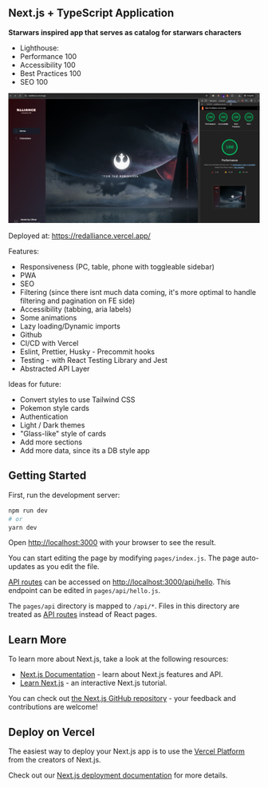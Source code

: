 ## Next.js + TypeScript Application
**Starwars inspired app that serves as catalog for starwars characters**


- Lighthouse:
- Performance 100
- Accessibility 100
- Best Practices 100
- SEO 100

![Lighthouse Audit Results](./LighthouseAudit.png)

Deployed at: https://redalliance.vercel.app/

Features:

- Responsiveness (PC, table, phone with toggleable sidebar)
- PWA
- SEO
- Filtering (since there isnt much data coming, it's more optimal to handle filtering and pagination on FE side)
- Accessibility (tabbing, aria labels)
- Some animations
- Lazy loading/Dynamic imports
- Github
- CI/CD with Vercel
- Eslint, Prettier, Husky - Precommit hooks
- Testing - with React Testing Library and Jest
- Abstracted API Layer

Ideas for future:

- Convert styles to use Tailwind CSS
- Pokemon style cards
- Authentication
- Light / Dark themes
- "Glass-like" style of cards
- Add more sections
- Add more data, since its a DB style app

## Getting Started

First, run the development server:

```bash
npm run dev
# or
yarn dev
```

Open [http://localhost:3000](http://localhost:3000) with your browser to see the result.

You can start editing the page by modifying `pages/index.js`. The page auto-updates as you edit the file.

[API routes](https://nextjs.org/docs/api-routes/introduction) can be accessed on [http://localhost:3000/api/hello](http://localhost:3000/api/hello). This endpoint can be edited in `pages/api/hello.js`.

The `pages/api` directory is mapped to `/api/*`. Files in this directory are treated as [API routes](https://nextjs.org/docs/api-routes/introduction) instead of React pages.

## Learn More

To learn more about Next.js, take a look at the following resources:

- [Next.js Documentation](https://nextjs.org/docs) - learn about Next.js features and API.
- [Learn Next.js](https://nextjs.org/learn) - an interactive Next.js tutorial.

You can check out [the Next.js GitHub repository](https://github.com/vercel/next.js/) - your feedback and contributions are welcome!

## Deploy on Vercel

The easiest way to deploy your Next.js app is to use the [Vercel Platform](https://vercel.com/new?utm_medium=default-template&filter=next.js&utm_source=create-next-app&utm_campaign=create-next-app-readme) from the creators of Next.js.

Check out our [Next.js deployment documentation](https://nextjs.org/docs/deployment) for more details.
